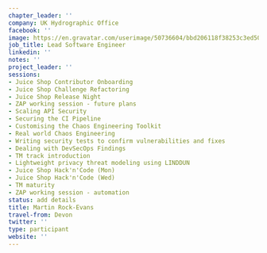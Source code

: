 ```yaml
---
chapter_leader: ''
company: UK Hydrographic Office
facebook: ''
image: https://en.gravatar.com/userimage/50736604/bbd206118f38253c3ed509aacba47106.jpg
job_title: Lead Software Engineer
linkedin: ''
notes: ''
project_leader: ''
sessions:
- Juice Shop Contributor Onboarding
- Juice Shop Challenge Refactoring
- Juice Shop Release Night
- ZAP working session - future plans
- Scaling API Security
- Securing the CI Pipeline
- Customising the Chaos Engineering Toolkit
- Real world Chaos Engineering
- Writing security tests to confirm vulnerabilities and fixes
- Dealing with DevSecOps Findings
- TM track introduction
- Lightweight privacy threat modeling using LINDDUN
- Juice Shop Hack'n'Code (Mon)
- Juice Shop Hack'n'Code (Wed)
- TM maturity
- ZAP working session - automation
status: add details
title: Martin Rock-Evans
travel-from: Devon
twitter: ''
type: participant
website: ''
---
```


<!-- put more details about participant here -->